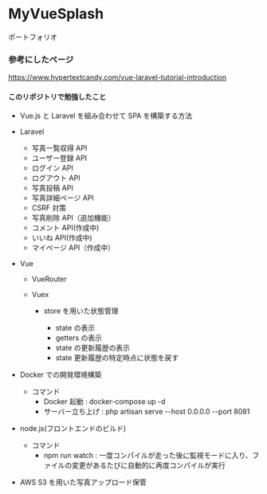 # MyVueSplash

ポートフォリオ

### 参考にしたページ

https://www.hypertextcandy.com/vue-laravel-tutorial-introduction

#### このリポジトリで勉強したこと

- Vue.js と Laravel を組み合わせて SPA を構築する方法

- Laravel

  - 写真一覧収得 API
  - ユーザー登録 API
  - ログイン API
  - ログアウト API
  - 写真投稿 API
  - 写真詳細ページ API
  - CSRF 対策
  - 写真削除 API（追加機能）
  - コメント API(作成中)
  - いいね API(作成中)
  - マイページ API（作成中）

- Vue

  - VueRouter
  - Vuex

    - store を用いた状態管理

      - state の表示
      - getters の表示
      - state の更新履歴の表示
      - state 更新履歴の特定時点に状態を戻す

- Docker での開発環境構築

  - コマンド
    - Docker 起動 : docker-compose up -d
    - サーバー立ち上げ : php artisan serve --host 0.0.0.0 --port 8081

- node.js(フロントエンドのビルド)

  - コマンド
    - npm run watch : 一度コンパイルが走った後に監視モードに入り、ファイルの変更があるたびに自動的に再度コンパイルが実行

* AWS S3 を用いた写真アップロード保管
